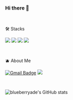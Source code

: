 ### Hi there 👋

<br>

🛠 Stacks

<img src="https://img.shields.io/badge/React-61DAFB?style=flat-square&logo=React&logoColor=white"/> <img src="https://img.shields.io/badge/JavaScript-F7DF1E?style=flat-square&logo=JavaScript&logoColor=black"/>
<img src="https://img.shields.io/badge/TypeScript-3178C6?style=flat-square&logo=TypeScript&logoColor=black"/>
<img src="https://img.shields.io/badge/Python-3776AB?style=flat-square&logo=Python&logoColor=white"/>

<br>

🫐 About Me

[![Gmail Badge](https://img.shields.io/badge/Gmail-d14836?style=flat-square&logo=Gmail&logoColor=white&link=mailto:blueberryade7@gmail.com)](blueberryade7@gmail.com)
<a href="https://velog.io/@blueberryade"><img src="https://img.shields.io/badge/Velog-20C997?style=flat-square&logo=Velog&logoColor=white"/></a>

<br>

![blueberryade's GitHub stats](https://github-readme-stats.vercel.app/api?username=blueberryade&show_icons=true&theme=tokyonight)
